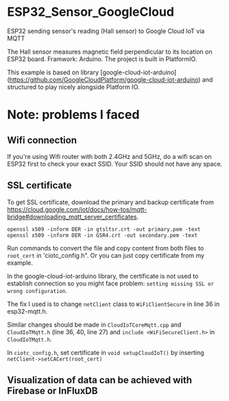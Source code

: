 # ESP32_Sensor_GoogleCloud
ESP32 sending sensor's reading (Hall sensor) to Google Cloud IoT via MQTT

The Hall sensor measures magnetic field perpendicular to its location on ESP32 board. Framwork: Arduino. The project is built in PlatformIO.

This example is based on library [google-cloud-iot-arduino] (https://github.com/GoogleCloudPlatform/google-cloud-iot-arduino) and structured to play nicely alongside Platform IO. 

# Note: problems I faced 
## Wifi connection 
If you're using Wifi router with both 2.4GHz and 5GHz, do a wifi scan on ESP32 first to check your exact SSID. Your SSID should not have any space.
## SSL certificate
To get SSL certificate, download the primary and backup certificate from https://cloud.google.com/iot/docs/how-tos/mqtt-bridge#downloading_mqtt_server_certificates. 
```
openssl x509 -inform DER -in gtsltsr.crt -out primary.pem -text
openssl x509 -inform DER -in GSR4.crt -out secondary.pem -text
```
Run commands to convert the file and copy content from both files to `root_cert` in 'ciotc_config.h". Or you can just copy certificate from my example. 

In the google-cloud-iot-arduino library, the certificate is not used to establish connection so you might face problem: `setting missing SSL or wrong configuration`. 

The fix I used is to change `netClient` class to `WiFiClientSecure` in line 36 in esp32-mqtt.h. 

Similar changes should be made in `CloudIoTCoreMqtt.cpp` and `CloudIoTMqtt.h` (line 36, 40, line 27) and `include <WiFiSecureClient.h>` in `CloudIoTMqtt.h`. 

In `ciotc_config.h`, set certificate in `void setupCloudIoT()` by inserting `netClient->setCACert(root_cert)` 
## Visualization of data can be achieved with Firebase or InFluxDB












